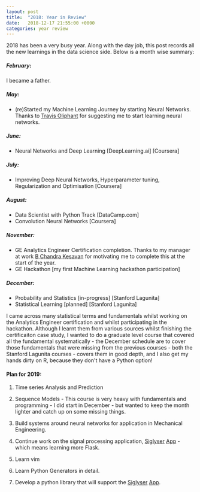 ```yaml
---
layout: post
title:  "2018: Year in Review"
date:   2018-12-17 21:55:00 +0000
categories: year review
---
```


2018 has been a very busy year. Along with the day job, this post records all the new learnings in the data science side. Below is a month wise summary:

##### February:
I became a father.

##### May:
- (re)Started my Machine Learning Journey by starting Neural Networks. Thanks to [Travis Oliphant](https://www.linkedin.com/in/teoliphant/) for suggesting me to start learning neural networks.

##### June:
- Neural Networks and Deep Learning [DeepLearning.ai] [Coursera]

##### July:
- Improving Deep Neural Networks, Hyperparameter tuning, Regularization and Optimisation [Coursera]

##### August:
- Data Scientist with Python Track [DataCamp.com]
- Convolution Neural Networks [Coursera]

##### November:
- GE Analytics Engineer Certification completion. Thanks to my manager at work [B Chandra Kesavan](https://www.linkedin.com/in/chandrakesavan-b-76973b16/) for motivating me to complete this at the start of the year.
- GE Hackathon [my first Machine Learning hackathon participation]

##### December:
- Probability and Statistics [in-progress] [Stanford Lagunita]
- Statistical Learning [planned] [Stanford Lagunita]

I came across many statistical terms and fundamentals whilst working on the Analytics Engineer certification and whilst participating in the hackathon. Although I learnt them from various sources whilst finishing the certificaiton case study, I wanted to do a graduate level course that covered all the fundamental systematically - the December schedule are to cover those fundamentals that were missing from the previous courses - both the Stanford Lagunita courses - covers them in good depth, and I also get my hands dirty on R, because they don't have a Python option!




#### Plan for 2019:

1. Time series Analysis and Prediction

2. Sequence Models - This course is very heavy with fundamentals and programming - I did start in December - but wanted to keep the month lighter and catch up on some missing things.

3. Build systems around neural networks for application in Mechanical Engineering.

4. Continue work on the signal processing application, [Siglyser](https://siglyser.github.io/) [App](http://siglyser.herokuapp.com) - which means learning more Flask.

5. Learn vim

6. Learn Python Generators in detail.

7. Develop a python library that will support the [Siglyser](https://siglyser.github.io/) [App](http://siglyser.herokuapp.com).
